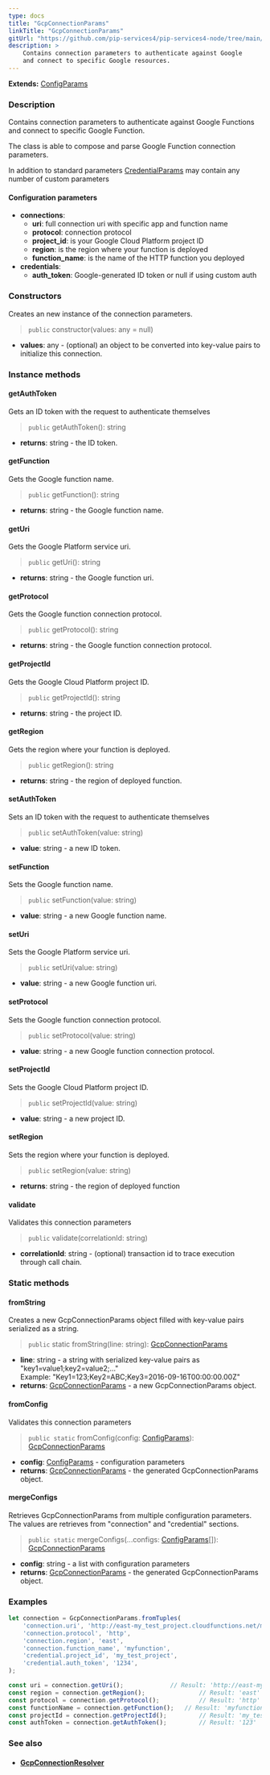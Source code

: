 ```yaml
---
type: docs
title: "GcpConnectionParams"
linkTitle: "GcpConnectionParams"
gitUrl: "https://github.com/pip-services4/pip-services4-node/tree/main/pip-services4-gcp-node"
description: >
    Contains connection parameters to authenticate against Google
    and connect to specific Google resources.
---
```


**Extends:** [ConfigParams](../../../commons/config/config_params)

### Description
Contains connection parameters to authenticate against Google Functions
and connect to specific Google Function.

The class is able to compose and parse Google Function connection parameters.

In addition to standard parameters [CredentialParams](../../../components/auth/credential_params) may contain any number of custom parameters


#### Configuration parameters

- **connections**:                   
     - **uri**:           full connection uri with specific app and function name
     - **protocol**:      connection protocol
     - **project_id**:    is your Google Cloud Platform project ID
     - **region**:        is the region where your function is deployed
     - **function_name**: is the name of the HTTP function you deployed
- **credentials**:    
    - **auth_token**:    Google-generated ID token or null if using custom auth

### Constructors
Creates an new instance of the connection parameters.

> `public` constructor(values: any = null)

- **values**: any - (optional) an object to be converted into key-value pairs to initialize this connection.


### Instance methods

#### getAuthToken
Gets an ID token with the request to authenticate themselves

> `public` getAuthToken(): string

- **returns**: string - the ID token.


#### getFunction
Gets the Google function name.

> `public` getFunction(): string

- **returns**: string - the Google function name.


#### getUri
Gets the Google Platform service uri.

> `public` getUri(): string

- **returns**: string - the Google function uri.


#### getProtocol
Gets the Google function connection protocol.

> `public` getProtocol(): string

- **returns**: string - the Google function connection protocol.

#### getProjectId
Gets the Google Cloud Platform project ID.

> `public` getProjectId(): string

- **returns**: string - the project ID.

#### getRegion
Gets the region where your function is deployed.

> `public` getRegion(): string

- **returns**: string - the region of deployed function.

#### setAuthToken
Sets an ID token with the request to authenticate themselves

> `public` setAuthToken(value: string)

- **value**: string -  a new ID token.

#### setFunction
Sets the Google function name.

> `public` setFunction(value: string)

- **value**: string - a new Google function name.

#### setUri
Sets the Google Platform service uri.

> `public` setUri(value: string)

- **value**: string - a new Google function uri.

#### setProtocol
Sets the Google function connection protocol.

> `public` setProtocol(value: string)

- **value**: string - a new Google function connection protocol.

#### setProjectId
Sets the Google Cloud Platform project ID.

> `public` setProjectId(value: string)

- **value**: string - a new project ID.

#### setRegion
Sets the region where your function is deployed.

> `public` setRegion(value: string)

- **returns**: string - the region of deployed function

#### validate
Validates this connection parameters 

> `public` validate(correlationId: string)

- **correlationId**: string - (optional) transaction id to trace execution through call chain.

### Static methods

#### fromString
Creates a new GcpConnectionParams object filled with key-value pairs serialized as a string.

> `public` static fromString(line: string): [GcpConnectionParams]()

- **line**: string - a string with serialized key-value pairs as "key1=value1;key2=value2;..."  
Example: "Key1=123;Key2=ABC;Key3=2016-09-16T00:00:00.00Z"
- **returns**: [GcpConnectionParams]() - a new GcpConnectionParams object.


#### fromConfig
Validates this connection parameters 

> `public static` fromConfig(config: [ConfigParams](../../../commons/config/config_params)): [GcpConnectionParams]()

- **config**: [ConfigParams](../../../commons/config/config_params) - configuration parameters
- **returns**: [GcpConnectionParams]() - the generated GcpConnectionParams object.

#### mergeConfigs
Retrieves GcpConnectionParams from multiple configuration parameters.
The values are retrieves from "connection" and "credential" sections.

> `public static` mergeConfigs(...configs: [ConfigParams](../../../commons/config/config_params)[]): [GcpConnectionParams]()

- **config**: string - a list with configuration parameters
- **returns**: [GcpConnectionParams]() - the generated GcpConnectionParams object.



### Examples

```typescript
let connection = GcpConnectionParams.fromTuples(
    'connection.uri', 'http://east-my_test_project.cloudfunctions.net/myfunction',
    'connection.protocol', 'http',
    'connection.region', 'east',
    'connection.function_name', 'myfunction',
    'credential.project_id', 'my_test_project',
    'credential.auth_token', '1234',
);

const uri = connection.getUri();             // Result: 'http://east-my_test_project.cloudfunctions.net/myfunction'
const region = connection.getRegion();               // Result: 'east'
const protocol = connection.getProtocol();           // Result: 'http'
const functionName = connection.getFunction();   // Result: 'myfunction'
const projectId = connection.getProjectId();         // Result: 'my_test_project'
const authToken = connection.getAuthToken();         // Result: '123'
```


### See also
- #### [GcpConnectionResolver](../gcp_connection_resolver)